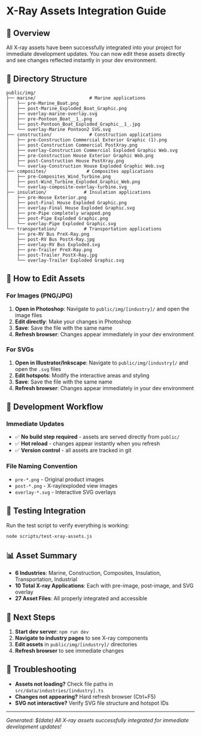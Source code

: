 # X-Ray Assets Integration Guide

## 🎯 Overview
All X-ray assets have been successfully integrated into your project for immediate development updates. You can now edit these assets directly and see changes reflected instantly in your dev environment.

## 📁 Directory Structure
```
public/img/
├── marine/                    # Marine applications
│   ├── pre-Marine_Boat.png
│   ├── post-Marine_Exploded_Boat_Graphic.png
│   ├── overlay-marine-overlay.svg
│   ├── pre-Pontoon_Boat__1_.png
│   ├── post-Pontoon_Boat_Exploded_Graphic__1_.jpg
│   └── overlay-Marine Pontoon2 SVG.svg
├── construction/              # Construction applications
│   ├── pre-Construction Commercial Exterior Graphic (1).png
│   ├── post-Construction Commercial PostXray.png
│   ├── overlay-Construction Commercial Exploded Graphic Web.svg
│   ├── pre-Construction House Exterior Graphic Web.png
│   ├── post-Construction House PostXray.png
│   └── overlay-Construction House Exploded Graphic Web.svg
├── composites/               # Composites applications
│   ├── pre-Composites_Wind_Turbine.png
│   ├── post-Wind_Turbine_Exploded_Graphic_Web.png
│   └── overlay-composite-overlay-turbine.svg
├── insulation/              # Insulation applications
│   ├── pre-House Exterior.png
│   ├── post-Final House Exploded Graphic.png
│   ├── overlay-Final House Exploded Graphic.svg
│   ├── pre-Pipe completely wrapped.png
│   ├── post-Pipe Exploded Graphic.png
│   └── overlay-Pipe Exploded Graphic.svg
└── transportation/          # Transportation applications
    ├── pre-RV Bus PreX-Ray.png
    ├── post-RV Bus PostX-Ray.jpg
    ├── overlay-RV Bus Exploded.svg
    ├── pre-Trailer PreX-Ray.png
    ├── post-Trailer PostX-Ray.jpg
    └── overlay-Trailer Exploded Graphic.svg
```

## 🎨 How to Edit Assets

### For Images (PNG/JPG)
1. **Open in Photoshop**: Navigate to `public/img/[industry]/` and open the image files
2. **Edit directly**: Make your changes in Photoshop
3. **Save**: Save the file with the same name
4. **Refresh browser**: Changes appear immediately in your dev environment

### For SVGs
1. **Open in Illustrator/Inkscape**: Navigate to `public/img/[industry]/` and open the `.svg` files
2. **Edit hotspots**: Modify the interactive areas and styling
3. **Save**: Save the file with the same name
4. **Refresh browser**: Changes appear immediately in your dev environment

## 🔄 Development Workflow

### Immediate Updates
- ✅ **No build step required** - assets are served directly from `public/`
- ✅ **Hot reload** - changes appear instantly when you refresh
- ✅ **Version control** - all assets are tracked in git

### File Naming Convention
- `pre-*.png` - Original product images
- `post-*.png` - X-ray/exploded view images  
- `overlay-*.svg` - Interactive SVG overlays

## 🧪 Testing Integration

Run the test script to verify everything is working:
```bash
node scripts/test-xray-assets.js
```

## 📊 Asset Summary
- **6 Industries**: Marine, Construction, Composites, Insulation, Transportation, Industrial
- **10 Total X-ray Applications**: Each with pre-image, post-image, and SVG overlay
- **27 Asset Files**: All properly integrated and accessible

## 🚀 Next Steps
1. **Start dev server**: `npm run dev`
2. **Navigate to industry pages** to see X-ray components
3. **Edit assets** in `public/img/[industry]/` directories
4. **Refresh browser** to see immediate changes

## 🔧 Troubleshooting
- **Assets not loading?** Check file paths in `src/data/industries/[industry].ts`
- **Changes not appearing?** Hard refresh browser (Ctrl+F5)
- **SVG not interactive?** Verify SVG file structure and hotspot IDs

---
*Generated: $(date)*
*All X-ray assets successfully integrated for immediate development updates!*



